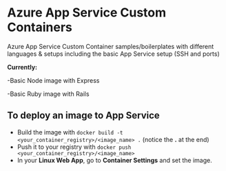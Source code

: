 # Azure App Service Custom Containers
Azure App Service Custom Container samples/boilerplates with different languages &amp; setups including the basic App Service setup (SSH and ports)

**Currently:**

-Basic Node image with Express

-Basic Ruby image with Rails

## To deploy an image to App Service
* Build the image with `docker build -t <your_container_registry>/<image_name> .` (notice the **.** at the end)
* Push it to your registry with `docker push <your_container_registry>/<image_name>`
* In your **Linux Web App**, go to **Container Settings** and set the image.

